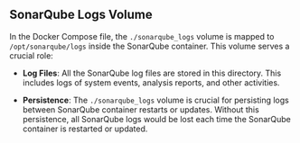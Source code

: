 ## SonarQube Logs Volume

In the Docker Compose file, the `./sonarqube_logs` volume is mapped to `/opt/sonarqube/logs` inside the SonarQube container. This volume serves a crucial role:

- **Log Files**: All the SonarQube log files are stored in this directory. This includes logs of system events, analysis reports, and other activities.

- **Persistence**: The `./sonarqube_logs` volume is crucial for persisting logs between SonarQube container restarts or updates. Without this persistence, all SonarQube logs would be lost each time the SonarQube container is restarted or updated.
